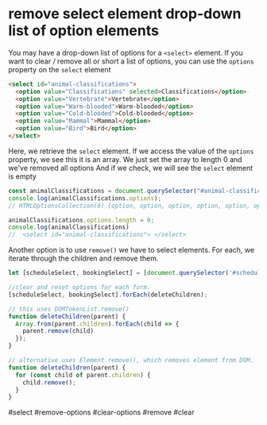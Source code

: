 # remove select element drop-down list of option elements

You may have a drop-down list of options for a `<select>` element. 
If you want to clear / remove all or short a list of options, you can use
the `options` property on the `select` element
```html
<select id="animal-classifications">
  <option value="Classifications" selected>Classifications</option>
  <option value="Vertebrate">Vertebrate</option>
  <option value="Warm-blooded">Warm-blooded</option>
  <option value="Cold-blooded">Cold-blooded</option>
  <option value="Mammal">Mammal</option>
  <option value="Bird">Bird</option>
</select>
```
Here, we retrieve the `select` element.
If we access the value of the `options` property, we see this it is an array.
We just set the array to length 0 and we've removed all options
And if we check, we will see the `select` element is empty
```javascript
const animalClassifications = document.querySelector("#animal-classifications");
console.log(animalClassifications.options);
// HTMLOptionsCollection(6) [option, option, option, option, option, option, selectedIndex: 0]

animalClassifications.options.length = 0;
console.log(animalClassifications)
//  <select id="animal-classifications"> </select>
```

Another option is to use `remove()`
we have to select elements.  For each, we iterate through 
the children and remove them.
```javascript
let [scheduleSelect, bookingSelect] = [document.querySelector('#schedule'), document.querySelector('#booking')];

//clear and reset options for each form.
[scheduleSelect, bookingSelect].forEach(deleteChildren);

// this uses DOMTokenList.remove()
function deleteChildren(parent) {
  Array.from(parent.children).forEach(child => {
    parent.remove(child)
  });
}

// alternative uses Element.remove(), which removes element from DOM.
function deleteChildren(parent) {
  for (const child of parent.children) {
    child.remove();
  }
}

```
#select #remove-options #clear-options #remove #clear
